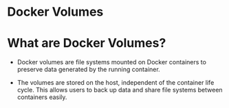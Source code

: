 # Docker Volumes
# What are Docker Volumes?

* Docker volumes are file systems mounted on Docker containers to preserve data generated by the 
  running container.

* The volumes are stored on the host, independent of the container life cycle. This allows users to
  back up data and share file systems between containers easily.


